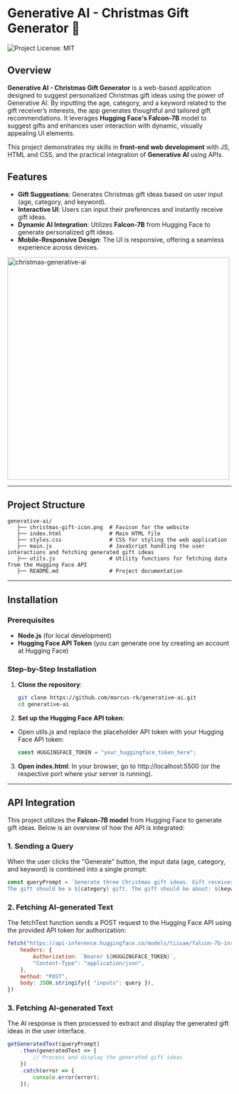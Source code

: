 # Generative AI - Christmas Gift Generator 🎁

![Project License: MIT](https://img.shields.io/badge/license-MIT-blue.svg)

## Overview

**Generative AI - Christmas Gift Generator** is a web-based application designed to suggest personalized Christmas gift ideas using the power of Generative AI. By inputting the age, category, and a keyword related to the gift receiver’s interests, the app generates thoughtful and tailored gift recommendations. It leverages **Hugging Face's Falcon-7B** model to suggest gifts and enhances user interaction with dynamic, visually appealing UI elements.

This project demonstrates my skills in **front-end web development** with JS, HTML and CSS, and the practical integration of **Generative AI** using APIs.

## Features

- **Gift Suggestions**: Generates Christmas gift ideas based on user input (age, category, and keyword).
- **Interactive UI**: Users can input their preferences and instantly receive gift ideas.
- **Dynamic AI Integration**: Utilizes **Falcon-7B** from Hugging Face to generate personalized gift ideas.
- **Mobile-Responsive Design**: The UI is responsive, offering a seamless experience across devices.

<img width="499" alt="christmas-generative-ai" src="https://github.com/user-attachments/assets/47ead4f5-2711-4bcc-a38d-d9fd8e00ca8e">

---

## Project Structure

```plaintext
generative-ai/
   ├── christmas-gift-icon.png  # Favicon for the website
   ├── index.html               # Main HTML file
   ├── styles.css               # CSS for styling the web application
   ├── main.js                  # JavaScript handling the user interactions and fetching generated gift ideas
   ├── utils.js                 # Utility functions for fetching data from the Hugging Face API
   ├── README.md                # Project documentation
```

---

## Installation

### Prerequisites

- **Node.js** (for local development)
- **Hugging Face API Token** (you can generate one by creating an account at Hugging Face)

### Step-by-Step Installation

1. **Clone the repository**:

   ```bash
   git clone https://github.com/marcus-rk/generative-ai.git
   cd generative-ai
   ```

2. **Set up the Hugging Face API token**:
- Open utils.js and replace the placeholder API token with your Hugging Face API token:
   ```javascript
   const HUGGINGFACE_TOKEN = "your_huggingface_token_here";
   ```
   
3. **Open index.html**:
In your browser, go to http://localhost:5500 (or the respective port where your server is running).

---

## API Integration

This project utilizes the **Falcon-7B model** from Hugging Face to generate gift ideas. Below is an overview of how the API is integrated:

### 1. Sending a Query

When the user clicks the "Generate" button, the input data (age, category, and keyword) is combined into a single prompt:

```javascript
const queryPrompt = `Generate three Christmas gift ideas. Gift receiver age: ${age}. 
The gift should be a ${category} gift. The gift should be about: ${keyword}`;
```

### 2. Fetching AI-generated Text

The fetchText function sends a POST request to the Hugging Face API using the provided API token for authorization:
```javascript
fetch("https://api-inference.huggingface.co/models/tiiuae/falcon-7b-instruct", {
    headers: {
        Authorization: `Bearer ${HUGGINGFACE_TOKEN}`,
        "Content-Type": "application/json",
    },
    method: "POST",
    body: JSON.stringify({ "inputs": query }),
})
```

### 3. Fetching AI-generated Text

The AI response is then processed to extract and display the generated gift ideas in the user interface.
```javascript
getGeneratedText(queryPrompt)
    .then(generatedText => {
        // Process and display the generated gift ideas
    })
    .catch(error => {
        console.error(error);
    });
```
